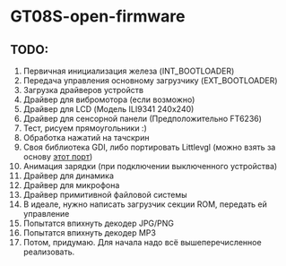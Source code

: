 # GT08S-open-firmware
## TODO:
1. Первичная инициализация железа (INT_BOOTLOADER)
2. Передача управления основному загрузчику (EXT_BOOTLOADER)
3. Загрузка драйверов устройств
4. Драйвер для вибромотора (если возможно)
5. Драйвер для LCD (Модель ILI9341 240x240)
6. Драйвер для сенсорной панели (Предположительно FT6236)
7. Тест, рисуем прямоугольники :)
8. Обработка нажатий на тачскрин
9. Своя библиотека GDI, либо портировать Littlevgl (можно взять за основу [этот порт](https://github.com/littlevgl/lv_port_esp32_ili9341))
10. Анимация зарядки (при подключении выключенного устройства)
11. Драйвер для динамика
12. Драйвер для микрофона
13. Драйвер примитивной файловой системы
14. В идеале, нужно написать загрузчик секции ROM, передать ей управление
15. Попытатся впихнуть декодер JPG/PNG
16. Попытатся впихнуть декодер MP3
17. Потом, придумаю. Для начала надо всё вышеперечисленное реализовать.
